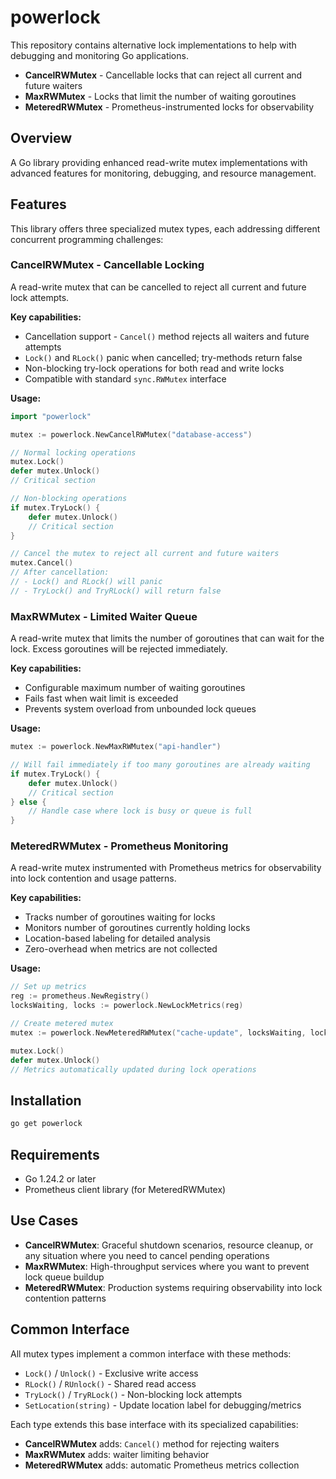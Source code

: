 # powerlock

This repository contains alternative lock implementations to help with debugging and monitoring Go applications.

- **CancelRWMutex** - Cancellable locks that can reject all current and future waiters
- **MaxRWMutex** - Locks that limit the number of waiting goroutines
- **MeteredRWMutex** - Prometheus-instrumented locks for observability

## Overview

A Go library providing enhanced read-write mutex implementations with advanced features for monitoring, debugging, and resource management.

## Features

This library offers three specialized mutex types, each addressing different concurrent programming challenges:

### CancelRWMutex - Cancellable Locking

A read-write mutex that can be cancelled to reject all current and future lock attempts.

**Key capabilities:**
- Cancellation support - `Cancel()` method rejects all waiters and future attempts
- `Lock()` and `RLock()` panic when cancelled; try-methods return false
- Non-blocking try-lock operations for both read and write locks
- Compatible with standard `sync.RWMutex` interface

**Usage:**
```go
import "powerlock"

mutex := powerlock.NewCancelRWMutex("database-access")

// Normal locking operations
mutex.Lock()
defer mutex.Unlock()
// Critical section

// Non-blocking operations
if mutex.TryLock() {
    defer mutex.Unlock()
    // Critical section
}

// Cancel the mutex to reject all current and future waiters
mutex.Cancel()
// After cancellation:
// - Lock() and RLock() will panic
// - TryLock() and TryRLock() will return false
```

### MaxRWMutex - Limited Waiter Queue

A read-write mutex that limits the number of goroutines that can wait for the lock.  Excess goroutines will be rejected immediately.

**Key capabilities:**
- Configurable maximum number of waiting goroutines
- Fails fast when wait limit is exceeded
- Prevents system overload from unbounded lock queues

**Usage:**
```go
mutex := powerlock.NewMaxRWMutex("api-handler")

// Will fail immediately if too many goroutines are already waiting
if mutex.TryLock() {
    defer mutex.Unlock()
    // Critical section
} else {
    // Handle case where lock is busy or queue is full
}
```

### MeteredRWMutex - Prometheus Monitoring

A read-write mutex instrumented with Prometheus metrics for observability into lock contention and usage patterns.

**Key capabilities:**
- Tracks number of goroutines waiting for locks
- Monitors number of goroutines currently holding locks
- Location-based labeling for detailed analysis
- Zero-overhead when metrics are not collected

**Usage:**
```go
// Set up metrics
reg := prometheus.NewRegistry()
locksWaiting, locks := powerlock.NewLockMetrics(reg)

// Create metered mutex
mutex := powerlock.NewMeteredRWMutex("cache-update", locksWaiting, locks)

mutex.Lock()
defer mutex.Unlock()
// Metrics automatically updated during lock operations
```

## Installation

```bash
go get powerlock
```

## Requirements

- Go 1.24.2 or later
- Prometheus client library (for MeteredRWMutex)

## Use Cases

- **CancelRWMutex**: Graceful shutdown scenarios, resource cleanup, or any situation where you need to cancel pending operations
- **MaxRWMutex**: High-throughput services where you want to prevent lock queue buildup
- **MeteredRWMutex**: Production systems requiring observability into lock contention patterns

## Common Interface

All mutex types implement a common interface with these methods:
- `Lock()` / `Unlock()` - Exclusive write access
- `RLock()` / `RUnlock()` - Shared read access  
- `TryLock()` / `TryRLock()` - Non-blocking lock attempts
- `SetLocation(string)` - Update location label for debugging/metrics

Each type extends this base interface with its specialized capabilities:
- **CancelRWMutex** adds: `Cancel()` method for rejecting waiters
- **MaxRWMutex** adds: waiter limiting behavior
- **MeteredRWMutex** adds: automatic Prometheus metrics collection

